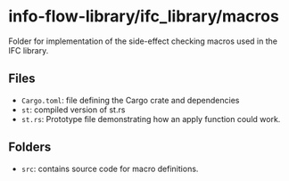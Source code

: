 # info-flow-library/ifc_library/macros
Folder for implementation of the side-effect checking macros used in the IFC library.

## Files
- `Cargo.toml`: file defining the Cargo crate and dependencies
- `st`: compiled version of st.rs
- `st.rs`: Prototype file demonstrating how an apply function could work.

## Folders
- `src`: contains source code for macro definitions.